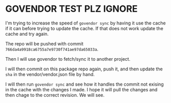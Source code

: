 # GOVENDOR TEST PLZ IGNORE

I'm trying to increase the speed of `govendor sync` by having it use the cache
if it can before trying to update the cache. If that does not work update the
cache and try again.

The repo will be pushed with commit `766da4a9918ca6755a7e9730f741ae97da65033a`.

Then I will use govendor to fetch/sync it to another project.

I will then commit on this package repo again, push it, and then update the
`sha` in the vendor/vendor.json file by hand.

I will then run `govendor sync` and see how it handles the commit not exising in
the cache with the changes I made. I hope it will pull the changes and then
chage to the correct revision. We will see.
